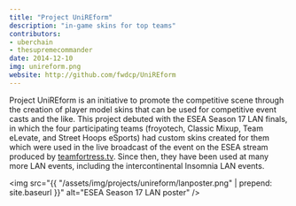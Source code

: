 ```yaml
---
title: "Project UniREform"
description: "in-game skins for top teams"
contributors:
- uberchain
- thesupremecommander
date: 2014-12-10
img: unireform.png
website: http://github.com/fwdcp/UniREform
---
```


Project UniREform is an initiative to promote the competitive scene through the creation of player model skins that can be used for competitive event casts and the like. This project debuted with the ESEA Season 17 LAN finals, in which the four participating teams (froyotech, Classic Mixup, Team eLevate, and Street Hoops eSports) had custom skins created for them which were used in the live broadcast of the event on the ESEA stream produced by [teamfortress.tv](http://twitch.tv/teamfortresstv). Since then, they have been used at many more LAN events, including the intercontinental Insomnia LAN events.

<span class="image fit"><img src="{{ "/assets/img/projects/unireform/lanposter.png" | prepend: site.baseurl }}" alt="ESEA Season 17 LAN poster" /></span>
